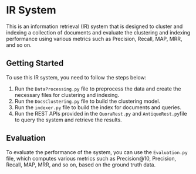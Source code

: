 # IR System

This is an information retrieval (IR) system that is designed to cluster and indexing a collection of documents and evaluate the clustering and indexing performance using various metrics such as Precision, Recall, MAP, MRR, and so on.

## Getting Started

To use this IR system, you need to follow the steps below:


1. Run the `DataProcessing.py` file to preprocess the data and create the necessary files for clustering and indexing.
2. Run the `DocsClustering.py` file to build the clustering model.
3. Run the `indexer.py` file to build the index for documents and queries.
4. Run the REST APIs provided in the `QuoraRest.py` and `AntiqueRest.py`file to query the system and retrieve the results.

## Evaluation

To evaluate the performance of the system, you can use the `Evaluation.py` file, which computes various metrics such as Precision@10, Precision, Recall, MAP, MRR, and so on, based on the ground truth data.
